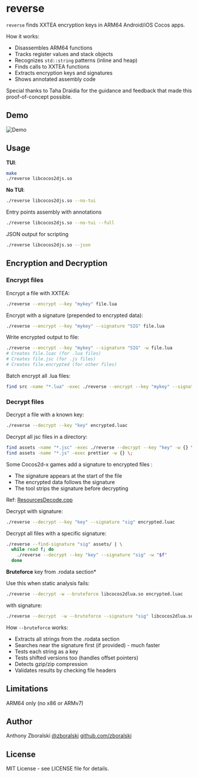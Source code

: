 # reverse

`reverse` finds XXTEA encryption keys in ARM64 Android/iOS Cocos apps.

How it works:
- Disassembles ARM64 functions
- Tracks register values and stack objects
- Recognizes `std::string` patterns (inline and heap)
- Finds calls to XXTEA functions
- Extracts encryption keys and signatures
- Shows annotated assembly code


Special thanks to Taha Draidia for the guidance and feedback that made this proof-of-concept possible.

## Demo

![Demo](vhs/demo.gif)

## Usage

**TUI**:
```bash
make
./reverse libcocos2djs.so
```

**No TUI**:
```bash
./reverse libcocos2djs.so --no-tui
```

Entry points assembly with annotations  
```bash
./reverse libcocos2djs.so --no-tui --full
```

JSON output for scripting

```bash
./reverse libcocos2djs.so --json
```

## Encryption and Decryption

### Encrypt files

Encrypt a file with XXTEA:
```bash
./reverse --encrypt --key "mykey" file.lua
```

Encrypt with a signature (prepended to encrypted data):
```bash
./reverse --encrypt --key "mykey" --signature "SIG" file.lua
```

Write encrypted output to file:
```bash
./reverse --encrypt --key "mykey" --signature "SIG" -w file.lua
# Creates file.luac (for .lua files)
# Creates file.jsc (for .js files)
# Creates file.encrypted (for other files)
```

Batch encrypt all .lua files:
```bash
find src -name "*.lua" -exec ./reverse --encrypt --key "mykey" --signature "SIG" -w {} \;
```

### Decrypt files

Decrypt a file with a known key:
```bash
./reverse --decrypt --key "key" encrypted.luac
```

Decrypt all jsc files in a directory:
```bash
find assets -name "*.jsc" -exec ./reverse --decrypt --key "key" -w {} \;
find assets -name "*.js" -exec prettier -w {} \;
```

Some Cocos2d-x games add a signature to encrypted files :

- The signature appears at the start of the file
- The encrypted data follows the signature  
- The tool strips the signature before decrypting

Ref: [ResourcesDecode.cpp](https://github.com/rtbhosale/nbg118/blob/920c4d4a48e91fce53062772622897341b8519a7/tools/pack_files/ResourcesDecode.cpp#L4)

Decrypt with signature:


```bash
./reverse --decrypt --key "key" --signature "sig" encrypted.luac
```

Decrypt all files with a specific signature:

```bash
./reverse --find-signature "sig" assets/ | \
  while read f; do
    ./reverse --decrypt --key "key" --signature "sig" -w "$f"
  done
```

**Bruteforce** key from .rodata section*

Use this when static analysis fails:

```bash
./reverse --decrypt -w --bruteforce libcocos2dlua.so encrypted.luac
```

with signature: 

```bash
./reverse --decrypt  -w --bruteforce --signature "sig" libcocos2dlua.so encrypted.luac
```

How `--bruteforce` works:

- Extracts all strings from the .rodata section
- Searches near the signature first (if provided) - much faster
- Tests each string as a key
- Tests shifted versions too (handles offset pointers)
- Detects gzip/zip compression
- Validates results by checking file headers

## Limitations

ARM64 only (no x86 or ARMv7)

## Author

Anthony Zboralski 
[@zboralski](https://x.com/zboralski) [github.com/zboralski](https://github.com/zboralski)

## License

MIT License - see LICENSE file for details.
